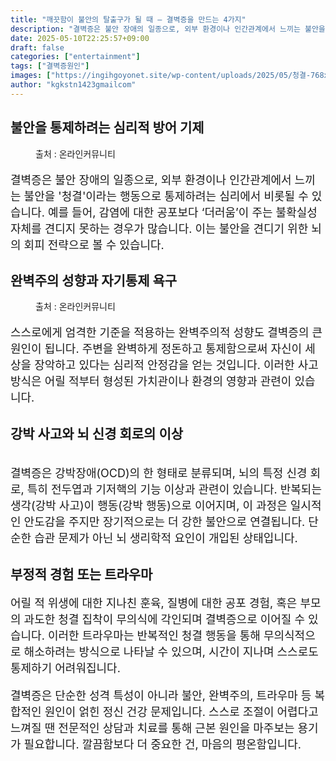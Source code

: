 ```yaml
---
title: "깨끗함이 불안의 탈출구가 될 때 – 결벽증을 만드는 4가지"
description: "결벽증은 불안 장애의 일종으로, 외부 환경이나 인간관계에서 느끼는 불안을 '청결'이라는 행동으로 통제하려는 심리에서 비롯될 수 있습니다. 예를 들어, 감염에 대한 공포보다 ‘더러움’이 주는 불확실성 자체를 견디지 못하는 경우가 많습니다. 이는 불안을 견디기 위한 뇌의 "
date: 2025-05-10T22:25:57+09:00
draft: false
categories: ["entertainment"]
tags: ["결벽증원인"]
images: ["https://ingihgoyonet.site/wp-content/uploads/2025/05/청결-768x1024.jpg", "https://ingihgoyonet.site/wp-content/uploads/2025/05/소독-768x1024.jpg", "https://ingihgoyonet.site/wp-content/uploads/2025/05/청소-1024x683.jpg"]
author: "kgkstn1423gmailcom"
---
```


<h2 >불안을 통제하려는 심리적 방어 기제</h2> <figure ><img src="https://ingihgoyonet.site/wp-content/uploads/2025/05/청결-768x1024.jpg" alt="" style="aspect-ratio:16/9;object-fit:cover"/><figcaption >출처 : 온라인커뮤니티</figcaption></figure> <p style="font-size:18px">결벽증은 불안 장애의 일종으로, 외부 환경이나 인간관계에서 느끼는 불안을 '청결'이라는 행동으로 통제하려는 심리에서 비롯될 수 있습니다. 예를 들어, 감염에 대한 공포보다 ‘더러움’이 주는 불확실성 자체를 견디지 못하는 경우가 많습니다. 이는 불안을 견디기 위한 뇌의 회피 전략으로 볼 수 있습니다.</p> <h2 >완벽주의 성향과 자기통제 욕구</h2> <figure ><img src="https://ingihgoyonet.site/wp-content/uploads/2025/05/소독-768x1024.jpg" alt="" /><figcaption >출처 : 온라인커뮤니티</figcaption></figure> <p style="font-size:18px">스스로에게 엄격한 기준을 적용하는 완벽주의적 성향도 결벽증의 큰 원인이 됩니다. 주변을 완벽하게 정돈하고 통제함으로써 자신이 세상을 장악하고 있다는 심리적 안정감을 얻는 것입니다. 이러한 사고방식은 어릴 적부터 형성된 가치관이나 환경의 영향과 관련이 있습니다.</p> <h2 >강박 사고와 뇌 신경 회로의 이상</h2> <figure ><img src="https://ingihgoyonet.site/wp-content/uploads/2025/05/청소-1024x683.jpg" alt="" /></figure> <p style="font-size:18px">결벽증은 강박장애(OCD)의 한 형태로 분류되며, 뇌의 특정 신경 회로, 특히 전두엽과 기저핵의 기능 이상과 관련이 있습니다. 반복되는 생각(강박 사고)이 행동(강박 행동)으로 이어지며, 이 과정은 일시적인 안도감을 주지만 장기적으로는 더 강한 불안으로 연결됩니다. 단순한 습관 문제가 아닌 뇌 생리학적 요인이 개입된 상태입니다.</p> <h2 >부정적 경험 또는 트라우마</h2> <p style="font-size:18px">어릴 적 위생에 대한 지나친 훈육, 질병에 대한 공포 경험, 혹은 부모의 과도한 청결 집착이 무의식에 각인되며 결벽증으로 이어질 수 있습니다. 이러한 트라우마는 반복적인 청결 행동을 통해 무의식적으로 해소하려는 방식으로 나타날 수 있으며, 시간이 지나며 스스로도 통제하기 어려워집니다.</p> <p style="font-size:18px">결벽증은 단순한 성격 특성이 아니라 불안, 완벽주의, 트라우마 등 복합적인 원인이 얽힌 정신 건강 문제입니다. 스스로 조절이 어렵다고 느껴질 땐 전문적인 상담과 치료를 통해 근본 원인을 마주보는 용기가 필요합니다. 깔끔함보다 더 중요한 건, 마음의 평온함입니다.</p>